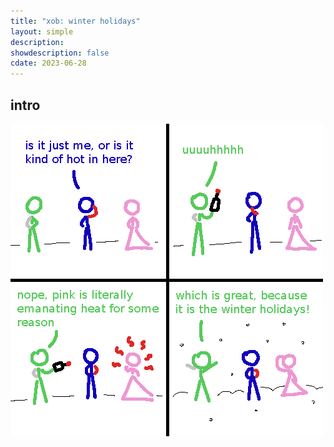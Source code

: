 ```yaml
---
title: "xob: winter holidays"
layout: simple
description: 
showdescription: false
cdate: 2023-06-28
---
```


## intro

![winter](assets/winter.png)
